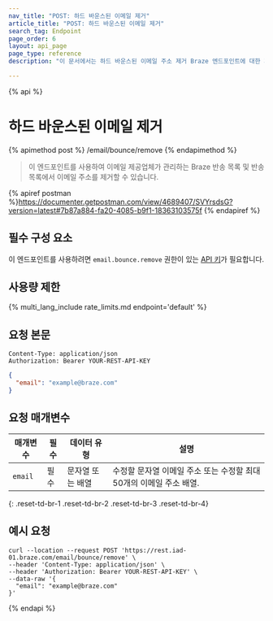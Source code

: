 ```yaml
---
nav_title: "POST: 하드 바운스된 이메일 제거"
article_title: "POST: 하드 바운스된 이메일 제거"
search_tag: Endpoint
page_order: 6
layout: api_page
page_type: reference
description: "이 문서에서는 하드 바운스된 이메일 주소 제거 Braze 엔드포인트에 대한 자세한 내용을 설명합니다."

---
```

{% api %}
# 하드 바운스된 이메일 제거
{% apimethod post %}
/email/bounce/remove
{% endapimethod %}

> 이 엔드포인트를 사용하여 이메일 제공업체가 관리하는 Braze 반송 목록 및 반송 목록에서 이메일 주소를 제거할 수 있습니다.

{% apiref postman %}https://documenter.getpostman.com/view/4689407/SVYrsdsG?version=latest#7b87a884-fa20-4085-b9f1-18363103575f {% endapiref %}

## 필수 구성 요소

이 엔드포인트를 사용하려면 `email.bounce.remove` 권한이 있는 [API 키]({{site.baseurl}}/api/basics#rest-api-key/)가 필요합니다.

## 사용량 제한

{% multi_lang_include rate_limits.md endpoint='default' %}

## 요청 본문

```
Content-Type: application/json
Authorization: Bearer YOUR-REST-API-KEY
```

```json
{
  "email": "example@braze.com"
}
```

## 요청 매개변수

| 매개변수 | 필수 | 데이터 유형 | 설명 |
| ----------|-----------| ---------|------ |
| `email` | 필수 | 문자열 또는 배열 | 수정할 문자열 이메일 주소 또는 수정할 최대 50개의 이메일 주소 배열. |
{: .reset-td-br-1 .reset-td-br-2 .reset-td-br-3  .reset-td-br-4}

## 예시 요청
```
curl --location --request POST 'https://rest.iad-01.braze.com/email/bounce/remove' \
--header 'Content-Type: application/json' \
--header 'Authorization: Bearer YOUR-REST-API-KEY' \
--data-raw '{
  "email": "example@braze.com"
}'
```

{% endapi %}
